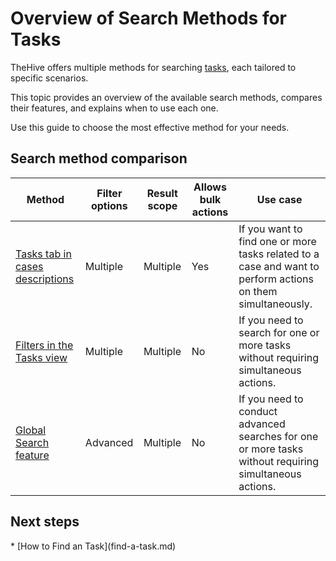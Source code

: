 # Overview of Search Methods for Tasks

TheHive offers multiple methods for searching [tasks](../about-tasks.md), each tailored to specific scenarios.

This topic provides an overview of the available search methods, compares their features, and explains when to use each one.

Use this guide to choose the most effective method for your needs.

## Search method comparison

| Method | Filter options | Result scope | Allows bulk actions | Use case |
| -------| ------------------| --------| --------------------| ---------|
| [Tasks tab in cases descriptions](find-a-task.md#method-1-tasks-tab-in-cases-descriptions) | Multiple | Multiple | Yes | If you want to find one or more tasks related to a case and want to perform actions on them simultaneously. |
| [Filters in the Tasks view](find-a-task.md#method-2-filters-in-the-tasks-view) | Multiple | Multiple | No | If you need to search for one or more tasks without requiring simultaneous actions. |
| [Global Search feature](find-a-task.md#method-3-global-search-feature) | Advanced | Multiple | No | If you need to conduct advanced searches for one or more tasks without requiring simultaneous actions. |

<h2>Next steps</h2>
* [How to Find an Task](find-a-task.md)